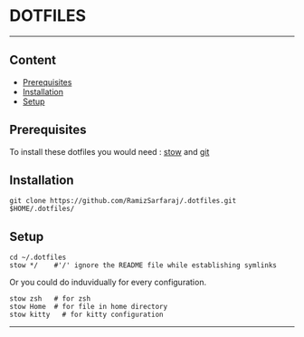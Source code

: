 # DOTFILES
-------------------


## Content
* [Prerequisites](#Prerequisites)
* [Installation](#Installation)
* [Setup](#Setup)


## Prerequisites
To install these dotfiles you would need :
[stow](https://www.gnu.org/software/stow/) and
[git](https://git-scm.com/)


## Installation

```clone
git clone https://github.com/RamizSarfaraj/.dotfiles.git $HOME/.dotfiles/
```

## Setup
```setup
cd ~/.dotfiles
stow */    #'/' ignore the README file while establishing symlinks
```
Or you could do induvidually for every configuration.
```example
stow zsh   # for zsh
stow Home  # for file in home directory
stow kitty   # for kitty configuration
```

-----------------------------

